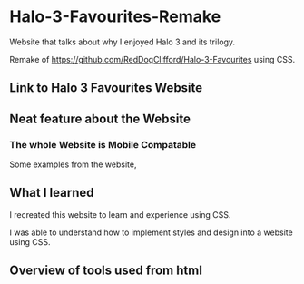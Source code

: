 # Halo-3-Favourites-Remake

Website that talks about why I enjoyed Halo 3 and its trilogy. 

Remake of https://github.com/RedDogClifford/Halo-3-Favourites using CSS.

## Link to Halo 3 Favourites Website 



## Neat feature about the Website

### The whole Website is Mobile Compatable 

Some examples from the website,



## What I learned

I recreated this website to learn and experience using CSS.

I was able to understand how to implement styles and design into a website using CSS. 

## Overview of tools used from html

